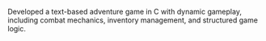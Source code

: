 
Developed a text-based adventure game in C with dynamic gameplay, including combat mechanics, inventory management, and structured game logic.
